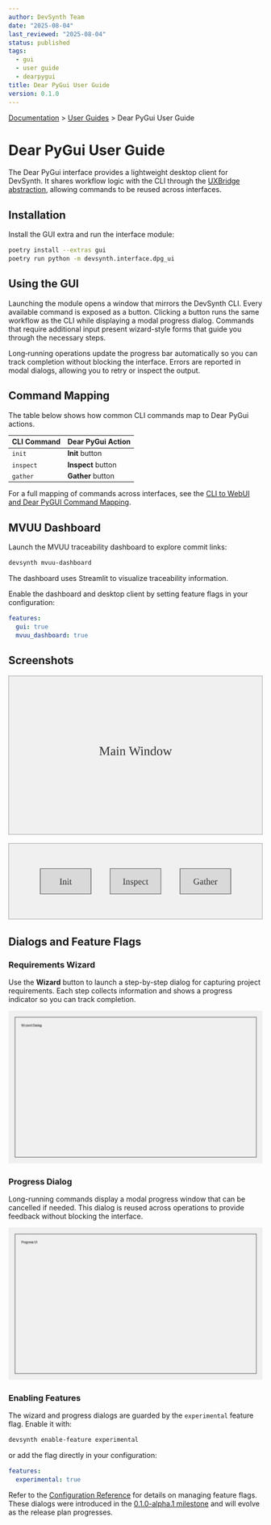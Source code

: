 ```yaml
---
author: DevSynth Team
date: "2025-08-04"
last_reviewed: "2025-08-04"
status: published
tags:
  - gui
  - user guide
  - dearpygui
title: Dear PyGui User Guide
version: 0.1.0
---
```


<div class="breadcrumbs">
<a href="../index.md">Documentation</a> &gt; <a href="index.md">User Guides</a> &gt; Dear PyGui User Guide
</div>

# Dear PyGui User Guide

The Dear PyGui interface provides a lightweight desktop client for DevSynth. It shares workflow logic with the CLI through the [UXBridge abstraction](../architecture/uxbridge.md), allowing commands to be reused across interfaces.

## Installation

Install the GUI extra and run the interface module:

```bash
poetry install --extras gui
poetry run python -m devsynth.interface.dpg_ui
```

## Using the GUI

Launching the module opens a window that mirrors the DevSynth CLI. Every
available command is exposed as a button. Clicking a button runs the same
workflow as the CLI while displaying a modal progress dialog. Commands that
require additional input present wizard-style forms that guide you through the
necessary steps.

Long‑running operations update the progress bar automatically so you can track
completion without blocking the interface. Errors are reported in modal
dialogs, allowing you to retry or inspect the output.

## Command Mapping

The table below shows how common CLI commands map to Dear PyGui actions.

| CLI Command | Dear PyGui Action |
|-------------|------------------|
| `init`      | **Init** button |
| `inspect`   | **Inspect** button |
| `gather`    | **Gather** button |

For a full mapping of commands across interfaces, see the [CLI to WebUI and Dear PyGUI Command Mapping](../architecture/cli_webui_mapping.md).

## MVUU Dashboard

Launch the MVUU traceability dashboard to explore commit links:

```bash
devsynth mvuu-dashboard
```

The dashboard uses Streamlit to visualize traceability information.

Enable the dashboard and desktop client by setting feature flags in your configuration:

```yaml
features:
  gui: true
  mvuu_dashboard: true
```

## Screenshots

![Main window](../images/dearpygui/main_window.svg)

![Command buttons](../images/dearpygui/command_buttons.svg)

## Dialogs and Feature Flags

### Requirements Wizard

Use the **Wizard** button to launch a step-by-step dialog for capturing project requirements. Each step collects information and shows a progress indicator so you can track completion.

![Wizard dialog](../images/dearpygui/wizard_dialog.svg)

### Progress Dialog

Long-running commands display a modal progress window that can be cancelled if needed. This dialog is reused across operations to provide feedback without blocking the interface.

![Progress dialog](../images/dearpygui/progress_dialog.svg)

### Enabling Features

The wizard and progress dialogs are guarded by the `experimental` feature flag. Enable it with:

```bash
devsynth enable-feature experimental
```

or add the flag directly in your configuration:

```yaml
features:
  experimental: true
```

Refer to the [Configuration Reference](configuration_reference.md#feature-flags) for details on managing feature flags. These dialogs were introduced in the [0.1.0-alpha.1 milestone](../roadmap/release_plan.md#010-alpha1) and will evolve as the release plan progresses.
